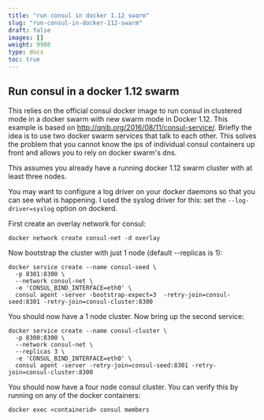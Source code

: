 ```yaml
---
title: "run consul in docker 1.12 swarm"
slug: "run-consul-in-docker-112-swarm"
draft: false
images: []
weight: 9980
type: docs
toc: true
---
```


## Run consul in a docker 1.12 swarm
This relies on the official consul docker image to run consul in clustered mode in a docker swarm with new swarm mode in Docker 1.12. This example is based on http://qnib.org/2016/08/11/consul-service/. Briefly the idea is to use two docker swarm services that talk to each other. This solves the problem that you cannot know the ips of individual consul containers up front and allows you to rely on docker swarm's dns.

This assumes you already have a running docker 1.12 swarm cluster with at least three nodes.

You may want to configure a log driver on your docker daemons so that you can see what is happening. I used the syslog driver for this: set the  `--log-driver=syslog` option on dockerd.


First create an overlay network for consul:
    
    docker network create consul-net -d overlay
    
Now bootstrap the cluster with just 1 node (default --replicas is 1):
    
    docker service create --name consul-seed \
      -p 8301:8300 \
      --network consul-net \
      -e 'CONSUL_BIND_INTERFACE=eth0' \
      consul agent -server -bootstrap-expect=3  -retry-join=consul-seed:8301 -retry-join=consul-cluster:8300
    
You should now have a 1 node cluster. Now bring up the second service:

    docker service create --name consul-cluster \
      -p 8300:8300 \
      --network consul-net \
      --replicas 3 \
      -e 'CONSUL_BIND_INTERFACE=eth0' \
      consul agent -server -retry-join=consul-seed:8301 -retry-join=consul-cluster:8300 

You should now have a four node consul cluster. You can verify this by running on any of the docker containers:

    docker exec <containerid> consul members



